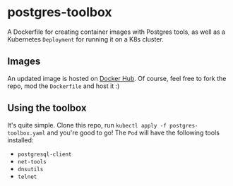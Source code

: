 # postgres-toolbox
A Dockerfile for creating container images with Postgres tools, as well as a Kubernetes `Deployment` for running it on a K8s cluster.

## Images
An updated image is hosted on [Docker Hub](https://hub.docker.com/r/rudester/postgres-toolbox). Of course, feel free to fork the repo, mod the `Dockerfile` and host it :)

## Using the toolbox

It's quite simple. Clone this repo, run `kubectl apply -f postgres-toolbox.yaml` and you're good to go! The `Pod` will have the following tools installed:
- `postgresql-client`
- `net-tools`
- `dnsutils`
- `telnet`
